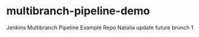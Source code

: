 # multibranch-pipeline-demo
Jenkins Multibranch Pipeline Example Repo
Natalia update future brunch 1
